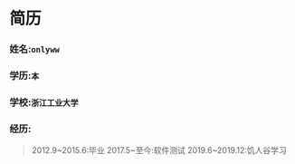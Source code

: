 # 简历
### 姓名:`onlyww`
### 学历:`本`
### 学校:`浙江工业大学`
### 经历:
> 2012.9~2015.6:毕业
> 2017.5~至今:软件测试
> 2019.6~2019.12:饥人谷学习